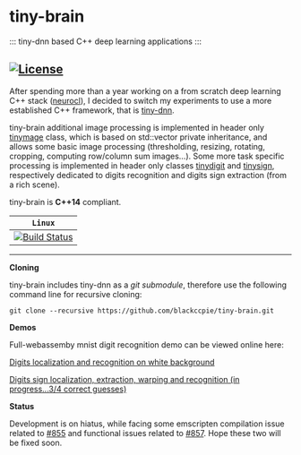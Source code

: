 # tiny-brain

::: tiny-dnn based C++ deep learning applications :::

[![License](https://img.shields.io/github/license/mashape/apistatus.svg)](https://raw.githubusercontent.com/blackccpie/tiny-brain/master/LICENSE)
-----------------

After spending more than a year working on a from scratch deep learning C++ stack ([neurocl](http://github.com/blackccpie/neurocl)), I decided to switch my experiments to use a more established C++ framework, that is [tiny-dnn](https://github.com/tiny-dnn/tiny-dnn).

tiny-brain additional image processing is implemented in header only [tinymage](https://github.com/blackccpie/tiny-brain/blob/master/tiny_brain/tinymage.h) class, which is based on std::vector private inheritance, and allows some basic image processing (thresholding, resizing, rotating, cropping, computing row/column sum images...).
Some more task specific processing is implemented in header only classes [tinydigit](https://github.com/blackccpie/tiny-brain/blob/master/tiny_brain/tinydigit.h) and [tinysign](https://github.com/blackccpie/tiny-brain/blob/master/tiny_brain/tinysign.h), respectively dedicated to digits recognition and digits sign extraction (from a rich scene).

tiny-brain is **C++14** compliant.

| **`Linux`** |
|-------------|
|[![Build Status](https://travis-ci.org/blackccpie/tiny-brain.svg?branch=master)](https://travis-ci.org/blackccpie/tiny-brain)|
-----------------

****Cloning****

tiny-brain includes tiny-dnn as a _git submodule_, therefore use the following command line for recursive cloning:

```
git clone --recursive https://github.com/blackccpie/tiny-brain.git
```

****Demos****

Full-webassemby mnist digit recognition demo can be viewed online here:

[Digits localization and recognition on white background](http://blackccpie.free.fr/ocr/)

[Digits sign localization, extraction, warping and recognition  (in progress...3/4 correct guesses)](http://blackccpie.free.fr/sign/)

****Status****

Development is on hiatus, while facing some emscripten compilation issue related to [#855](https://github.com/tiny-dnn/tiny-dnn/pull/855) and functional issues related to [#857](https://github.com/tiny-dnn/tiny-dnn/issues/857). Hope these two will be fixed soon.
